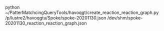 python ~/PatterMatchcingQueryTools/havoqgt/create_reaction_reaction_graph.py /p/lustre2/havoqgtu/Spoke/spoke-20201130.json /dev/shm/spoke-20201130_reaction_reaction_graph.json
